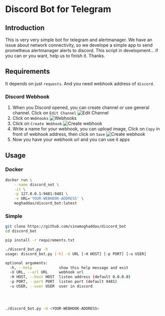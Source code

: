 # Discord Bot for Telegram
## Introduction
This is very very simple bot for telegram and alertmanager.
We have an issue about network connectivity, so we develope a simple app to send prometheus alertmanager alerts to discord.
This script in development... if you can or you want, help us to finish it. Thanks.

## Requirements
It depends on just `requests`. And you need webhook address of `discord`.

### Discord Webhook
1. When you Discord opened, you can create channel or use general channel. Click on `Edit Channel`
    ![Edit Channel](https://github.com/sinamoghaddas/discord_bot/raw/master/image/discord-webhook-1.png "Edit Channel")
2. Click on `Webhooks`
    ![Webhooks](https://github.com/sinamoghaddas/discord_bot/raw/master/image/discord-webhook-2.png "Webhooks")
3. Click on `Create Webhook`
    ![Create webhook](https://github.com/sinamoghaddas/discord_bot/raw/master/image/discord-webhook-3.png "Create webhook")
4. Write a name for your webhook, you can upload image, Click on `Copy` in front of webhook address, then click on `Save`
    ![Create webhook](https://github.com/sinamoghaddas/discord_bot/raw/master/image/discord-webhook-4.png "Create webhook")
5. Now you have your webhook url and you can use it apps

## Usage
### Docker
```bash
docker run \
    --name discord_not \
    -it \
    -p 127.0.0.1:9481:9481 \
    -e URL='YOUR-WEBHOOK-ADDRESS' \
    moghaddas/discord_bot:latest
```

### Simple
```bash
git clone https://github.com/sinamoghaddas/discord_bot
cd discord_bot

pip install -r requirements.txt

./discord_bot.py -h                                                                                                                                                                               :(
usage: discord_bot.py [-h] -U URL [-H HOST] [-p PORT] [-u USER]

optional arguments:
  -h, --help            show this help message and exit
  -U URL, --url URL     webhook url
  -H HOST, --host HOST  listen address (default 0.0.0.0)
  -p PORT, --port PORT  listen port (default 9481)
  -u USER, --user USER  user in discord




./discord_bot.py -U <YOUR-WEBHOOK-ADDRESS>

```
